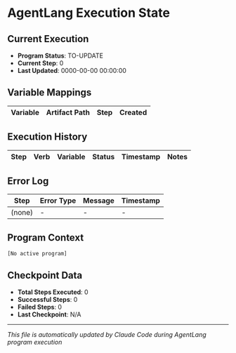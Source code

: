 # AgentLang Execution State

## Current Execution
- **Program Status**: TO-UPDATE 
- **Current Step**: 0 
- **Last Updated**: 0000-00-00 00:00:00

## Variable Mappings
| Variable | Artifact Path | Step | Created |
|----------|--------------|------|---------|

## Execution History
| Step | Verb | Variable | Status | Timestamp | Notes |
|------|------|----------|--------|-----------|-------|

## Error Log
| Step | Error Type | Message | Timestamp |
|------|------------|---------|-----------|
| (none) | - | - | - |

## Program Context
```
[No active program]
```

## Checkpoint Data
- **Total Steps Executed**: 0
- **Successful Steps**: 0
- **Failed Steps**: 0
- **Last Checkpoint**: N/A

---
*This file is automatically updated by Claude Code during AgentLang program execution*